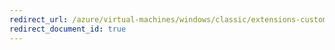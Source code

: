 ```yaml
---
redirect_url: /azure/virtual-machines/windows/classic/extensions-customscript
redirect_document_id: true
---
```

